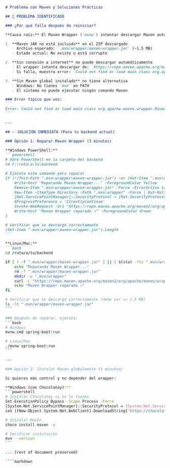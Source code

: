 ````markdown
# Problema con Maven y Soluciones Prácticas

## 🔴 PROBLEMA IDENTIFICADO

### ¿Por qué falla después de reiniciar?

**Causa raíz:** El Maven Wrapper (`mvnw`) intentar descargar Maven automáticamente, pero:

1. **Maven JAR no está incluido** en el ZIP descargado
   - Archivo esperado: `.mvn/wrapper/maven-wrapper.jar` (~1.5 MB)
   - Estado actual: No existe o está corrupto

2. **Sin conexión a internet** no puede descargar automáticamente
   - El wrapper intenta descargar de: `https://repo.maven.apache.org/maven2/...`
   - Si falla, muestra error: `Could not find or load main class org.apache.maven.wrapper.MavenWrapperMain`

3. **Sin Maven global instalado** no tiene alternativa
   - Windows: No tienes `mvn` en PATH
   - El sistema no puede ejecutar ningún comando Maven

### Error típico que ves:
```
Error: Could not find or load main class org.apache.maven.wrapper.MavenWrapperMain
```

---

## ✅ SOLUCIÓN INMEDIATA (Para tu backend actual)

### Opción 1: Reparar Maven Wrapper (3 minutos)

**Windows PowerShell:**
```powershell
# Abre PowerShell en la carpeta del backend
cd C:\ruta\a\tu\backend

# Ejecuta este comando para reparar
if (!(Test-Path ".mvn\wrapper\maven-wrapper.jar") -or (Get-Item ".mvn\wrapper\maven-wrapper.jar").Length -lt 50000) {
    Write-Host "Reparando Maven Wrapper..." -ForegroundColor Yellow
    Remove-Item ".mvn\wrapper\maven-wrapper.jar" -Force -ErrorAction SilentlyContinue
    New-Item -ItemType Directory -Path ".mvn\wrapper" -Force | Out-Null
    [Net.ServicePointManager]::SecurityProtocol = [Net.SecurityProtocolType]::Tls12
    $ProgressPreference = 'SilentlyContinue'
    Invoke-WebRequest -Uri "https://repo.maven.apache.org/maven2/org/apache/maven/wrapper/maven-wrapper/3.2.0/maven-wrapper-3.2.0.jar" -OutFile ".mvn\wrapper\maven-wrapper.jar"
    Write-Host "Maven Wrapper reparado ✓" -ForegroundColor Green
}

# Verificar que se descargó correctamente
(Get-Item ".mvn\wrapper\maven-wrapper.jar").Length
```

**Linux/Mac:**
```bash
cd /ruta/a/tu/backend

if [ ! -f ".mvn/wrapper/maven-wrapper.jar" ] || [ $(stat -f%z ".mvn/wrapper/maven-wrapper.jar") -lt 50000 ]; then
    echo "Reparando Maven Wrapper..."
    rm -f ".mvn/wrapper/maven-wrapper.jar"
    mkdir -p ".mvn/wrapper"
    curl -L "https://repo.maven.apache.org/maven2/org/apache/maven/wrapper/maven-wrapper/3.2.0/maven-wrapper-3.2.0.jar" -o ".mvn/wrapper/maven-wrapper.jar"
    echo "Maven Wrapper reparado ✓"
fi

# Verificar que se descargó correctamente (debe ser >= 1.5 MB)
ls -lh ".mvn/wrapper/maven-wrapper.jar"
```

### Después de reparar, ejecuta:
```bash
# Windows
mvnw.cmd spring-boot:run

# Linux/Mac
./mvnw spring-boot:run
```

---

### Opción 2: Instalar Maven globalmente (5 minutos)

Si quieres más control y no depender del wrapper:

**Windows (con Chocolatey):**
```powershell
# Instalar Chocolatey si no lo tienes
Set-ExecutionPolicy Bypass -Scope Process -Force
[System.Net.ServicePointManager]::SecurityProtocol = [System.Net.ServicePointManager]::SecurityProtocol -bor 3072
iex ((New-Object System.Net.WebClient).DownloadString('https://chocolatey.org/install.ps1'))

# Instalar Maven
choco install maven -y

# Verificar instalación
mvn --version
```

... (rest of document preserved)

````markdown
